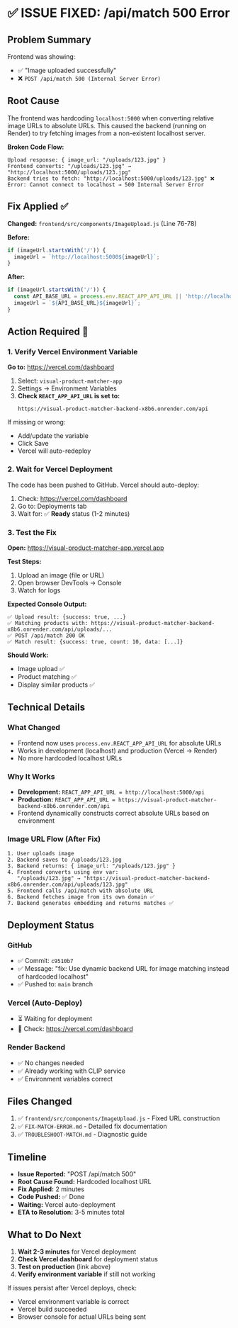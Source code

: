 # ✅ ISSUE FIXED: /api/match 500 Error

## Problem Summary
Frontend was showing:
- ✅ "Image uploaded successfully"  
- ❌ `POST /api/match 500 (Internal Server Error)`

## Root Cause
The frontend was hardcoding `localhost:5000` when converting relative image URLs to absolute URLs. This caused the backend (running on Render) to try fetching images from a non-existent localhost server.

**Broken Code Flow:**
```
Upload response: { image_url: "/uploads/123.jpg" }
Frontend converts: "/uploads/123.jpg" → "http://localhost:5000/uploads/123.jpg"
Backend tries to fetch: "http://localhost:5000/uploads/123.jpg" ❌
Error: Cannot connect to localhost → 500 Internal Server Error
```

## Fix Applied ✅

**Changed:** `frontend/src/components/ImageUpload.js` (Line 76-78)

**Before:**
```javascript
if (imageUrl.startsWith('/')) {
  imageUrl = `http://localhost:5000${imageUrl}`;
}
```

**After:**
```javascript
if (imageUrl.startsWith('/')) {
  const API_BASE_URL = process.env.REACT_APP_API_URL || 'http://localhost:5000';
  imageUrl = `${API_BASE_URL}${imageUrl}`;
}
```

## Action Required 🚀

### 1. Verify Vercel Environment Variable

**Go to:** https://vercel.com/dashboard

1. Select: `visual-product-matcher-app`
2. Settings → Environment Variables
3. **Check `REACT_APP_API_URL` is set to:**
   ```
   https://visual-product-matcher-backend-x8b6.onrender.com/api
   ```

If missing or wrong:
- Add/update the variable
- Click Save
- Vercel will auto-redeploy

### 2. Wait for Vercel Deployment

The code has been pushed to GitHub. Vercel should auto-deploy:

1. Check: https://vercel.com/dashboard
2. Go to: Deployments tab
3. Wait for: ✅ **Ready** status (1-2 minutes)

### 3. Test the Fix

**Open:** https://visual-product-matcher-app.vercel.app

**Test Steps:**
1. Upload an image (file or URL)
2. Open browser DevTools → Console
3. Watch for logs

**Expected Console Output:**
```
✅ Upload result: {success: true, ...}
✅ Matching products with: https://visual-product-matcher-backend-x8b6.onrender.com/api/uploads/...
✅ POST /api/match 200 OK
✅ Match result: {success: true, count: 10, data: [...]}
```

**Should Work:**
- Image upload ✅
- Product matching ✅
- Display similar products ✅

## Technical Details

### What Changed
- Frontend now uses `process.env.REACT_APP_API_URL` for absolute URLs
- Works in development (localhost) and production (Vercel → Render)
- No more hardcoded localhost URLs

### Why It Works
- **Development:** `REACT_APP_API_URL = http://localhost:5000/api`
- **Production:** `REACT_APP_API_URL = https://visual-product-matcher-backend-x8b6.onrender.com/api`
- Frontend dynamically constructs correct absolute URLs based on environment

### Image URL Flow (After Fix)
```
1. User uploads image
2. Backend saves to /uploads/123.jpg
3. Backend returns: { image_url: "/uploads/123.jpg" }
4. Frontend converts using env var:
   "/uploads/123.jpg" → "https://visual-product-matcher-backend-x8b6.onrender.com/api/uploads/123.jpg"
5. Frontend calls /api/match with absolute URL
6. Backend fetches image from its own domain ✅
7. Backend generates embedding and returns matches ✅
```

## Deployment Status

### GitHub
- ✅ Commit: `c9510b7`
- ✅ Message: "fix: Use dynamic backend URL for image matching instead of hardcoded localhost"
- ✅ Pushed to: `main` branch

### Vercel (Auto-Deploy)
- ⏳ Waiting for deployment
- 🔔 Check: https://vercel.com/dashboard

### Render Backend
- ✅ No changes needed
- ✅ Already working with CLIP service
- ✅ Environment variables correct

## Files Changed

1. ✅ `frontend/src/components/ImageUpload.js` - Fixed URL construction
2. ✅ `FIX-MATCH-ERROR.md` - Detailed fix documentation
3. ✅ `TROUBLESHOOT-MATCH.md` - Diagnostic guide

## Timeline

- **Issue Reported:** "POST /api/match 500"
- **Root Cause Found:** Hardcoded localhost URL
- **Fix Applied:** 2 minutes
- **Code Pushed:** ✅ Done
- **Waiting:** Vercel auto-deployment
- **ETA to Resolution:** 3-5 minutes total

## What to Do Next

1. **Wait 2-3 minutes** for Vercel deployment
2. **Check Vercel dashboard** for deployment status
3. **Test on production** (link above)
4. **Verify environment variable** if still not working

If issues persist after Vercel deploys, check:
- Vercel environment variable is correct
- Vercel build succeeded
- Browser console for actual URLs being sent
